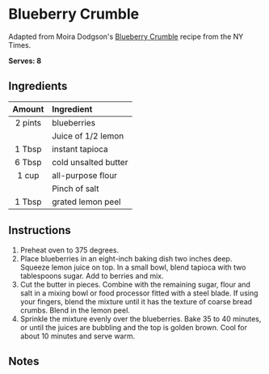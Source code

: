 # Blueberry Crumble

Adapted from Moira Dodgson's [Blueberry Crumble](https://cooking.nytimes.com/recipes/10453-blueberry-crumble) recipe from the NY Times.

**Serves: 8**

## Ingredients

| Amount   | Ingredient
| :----:   | :---------
| 2  pints | blueberries
|          | Juice of 1/2 lemon
| 1  Tbsp  | instant tapioca
| 6  Tbsp  | cold unsalted butter
| 1  cup   | all-purpose flour
|          | Pinch of salt
| 1  Tbsp  | grated lemon peel


## Instructions

1. Preheat oven to 375 degrees.
1. Place blueberries in an eight-inch baking dish two inches deep. Squeeze lemon juice on top. In a small bowl, blend tapioca with two tablespoons sugar. Add to berries and mix.
1. Cut the butter in pieces. Combine with the remaining sugar, flour and salt in a mixing bowl or food processor fitted with a steel blade. If using your fingers, blend the mixture until it has the texture of coarse bread crumbs. Blend in the lemon peel.
1. Sprinkle the mixture evenly over the blueberries. Bake 35 to 40 minutes, or until the juices are bubbling and the top is golden brown. Cool for about 10 minutes and serve warm.

## Notes
